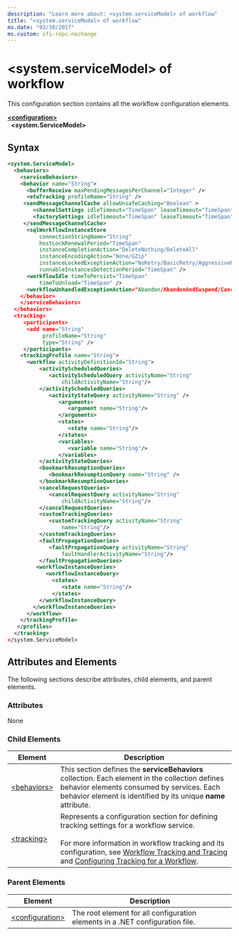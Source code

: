 ```yaml
---
description: "Learn more about: <system.serviceModel> of workflow"
title: "<system.serviceModel> of workflow"
ms.date: "03/30/2017"
ms.custom: sfi-ropc-nochange
---
```

# \<system.serviceModel> of workflow

This configuration section contains all the workflow configuration elements.

[**\<configuration>**](../configuration-element.md)\
&nbsp;&nbsp;**\<system.ServiceModel>**

## Syntax

```xml
<system.ServiceModel>
  <behaviors>
    <serviceBehaviors>
    <behavior name="String">
      <bufferReceive maxPendingMessagesPerChannel="Integer" />
      <etwTracking profileName="String" />
     <sendMessageChannelCache allowUnsafeCaching="Boolean" >
        <channelSettings idleTimeout="TimeSpan" leaseTimeout="TimeSpan" maxItemsInCache="Integer" />
        <factorySettings idleTimeout="TimeSpan" leaseTimeout="TimeSpan" maxItemsInCache="Integer" />
     </sendMessageChannelCache>
      <sqlWorkflowInstanceStore
          connectionStringName="String"
          hostLockRenewalPeriod="TimeSpan"
          instanceCompletionAction="DeleteNothing/DeleteAll"
          instanceEncodingAction="None/GZip"
          instanceLockedExceptionAction="NoRetry/BasicRetry/AggressiveRetry"
          runnableInstancesDetectionPeriod="TimeSpan" />
      <workflowIdle timeToPersist="TimeSpan"
          timeToUnload="TimeSpan" />
      <workflowUnhandledExceptionAction="Abandon/AbandonAndSuspend/Cancel/Terminate" />
    </behavior>
    </serviceBehaviors>
  </behaviors>
  <tracking>
     <participants>
      <add name="String"
           profileName="String"
           type="String" />
     </participants>
    <trackingProfile name="String">
      <workflow activityDefinitionId="String">
          <activityScheduledQueries>
             <activityScheduledQuery activityName="String"
                 childActivityName="String"/>
          </activityScheduledQueries>
             <activityStateQuery activityName="String" />
                <arguments>
                   <argument name="String"/>
                </arguments>
                <states>
                   <state name="String"/>
                </states>
                <variables>
                   <variable name="String"/>
                </variables>
          </activityStateQueries>
          <bookmarkResumptionQueries>
             <bookmarkResumptionQuery name="String" />
          </bookmarkResumptionQueries>
          <cancelRequestQueries>
             <cancelRequestQuery activityName="String"
                 childActivityName="String"/>
          </cancelRequestQueries>
          <customTrackingQueries>
             <customTrackingQuery activityName="String"
                 name="String"/>
          </customTrackingQueries>
          <faultPropagationQueries>
             <faultPropagationQuery activityName="String"
                 faultHandlerActivityName="String"/>
          </faultPropagationQueries>
         <workflowInstanceQueries>
            <workflowInstanceQuery>
              <states>
                 <state name="String"/>
              </states>
          </workflowInstanceQuery>
        </workflowInstanceQueries>
      </workflow>
    </trackingProfile>
   </profiles>
  </tracking>
</system.ServiceModel>
```

## Attributes and Elements

 The following sections describe attributes, child elements, and parent elements.

### Attributes

 None

### Child Elements

|Element|Description|
|-------------|-----------------|
|[\<behaviors>](behaviors-of-workflow.md)|This section defines the **serviceBehaviors** collection.  Each element in the collection defines behavior elements consumed by services. Each behavior element is identified by its unique **name** attribute.|
|[\<tracking>](tracking.md)|Represents a configuration section for defining tracking settings for a workflow service.<br /><br /> For more information in workflow tracking and its configuration, see [Workflow Tracking and Tracing](../../../windows-workflow-foundation/workflow-tracking-and-tracing.md) and [Configuring Tracking for a Workflow](../../../windows-workflow-foundation/configuring-tracking-for-a-workflow.md).|

### Parent Elements

|Element|Description|
|-------------|-----------------|
|[\<configuration>](../configuration-element.md)|The root element for all configuration elements in a .NET configuration file.|

